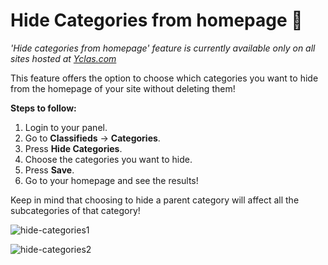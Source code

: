# Hide Categories from homepage 🙈

*'Hide categories from homepage' feature is currently available only on all sites hosted at  [Yclas.com](https://yclas.com/)*

This feature offers the option to choose which categories you want to hide from the homepage of your site without deleting them!

**Steps to follow:**

1.  Login to your panel.
2.  Go to  **Classifieds**  ->  **Categories**.
3.  Press  **Hide Categories**.
4.  Choose the categories you want to hide.
5.  Press  **Save**.
6.  Go to your homepage and see the results!

Keep in mind that choosing to hide a parent category will affect all the subcategories of that category!

![hide-categories1](https://user-images.githubusercontent.com/55290441/80601210-2f9e6c00-8a36-11ea-8a1d-24e4e485852e.png)

![hide-categories2](https://user-images.githubusercontent.com/55290441/80601227-3331f300-8a36-11ea-9545-d226af31b1df.png)


